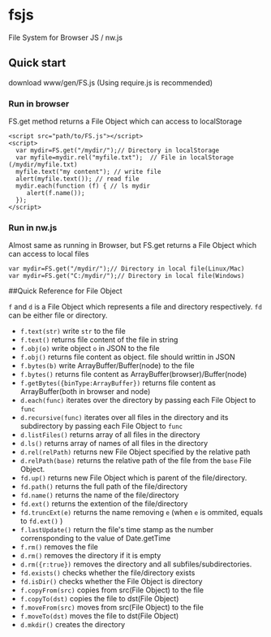# fsjs
File System for Browser JS / nw.js

## Quick start
download www/gen/FS.js
(Using require.js is recommended)

### Run in browser
FS.get method returns a File Object which can access to localStorage

```
<script src="path/to/FS.js"></script>
<script>
  var mydir=FS.get("/mydir/");// Directory in localStorage
  var myfile=mydir.rel("myfile.txt");  // File in localStorage (/mydir/myfile.txt)
  myfile.text("my content"); // write file
  alert(myfile.text()); // read file
  mydir.each(function (f) { // ls mydir
     alert(f.name());
  });
</script>
```

### Run in nw.js
Almost same as running in Browser, but FS.get returns a File Object which can access to local files

```
var mydir=FS.get("/mydir/");// Directory in local file(Linux/Mac)
var mydir=FS.get("C:/mydir/");// Directory in local file(Windows)
```

##Quick Reference for File Object

`f` and `d` is a File Object which represents a file and directory respectively.
`fd` can be either file or directory.

* `f.text(str)`   write `str` to the file
* `f.text()`   returns file content of the file in string 
* `f.obj(o)` write object `o` in JSON to the file  
* `f.obj()` returns file content as object. file should writtin in JSON 
* `f.bytes(b)` write ArrayBuffer/Buffer(node) to the file  
* `f.bytes()` returns file content as ArrayBuffer(browser)/Buffer(node)
* `f.getBytes({binType:ArrayBuffer})` returns file content as ArrayBuffer(both in browser and node)
* `d.each(func)` iterates over the directory by passing each File Object to `func`
* `d.recursive(func)` iterates over all files in the directory and its subdirectory by passing each File Object to `func`
* `d.listFiles()` returns array of all files in the directory
* `d.ls()` returns array of names of all files in the directory
* `d.rel(relPath)` returns new File Object specified by the relative path
* `d.relPath(base)` returns the relative path of the file from the `base` File Object.
* `fd.up()` returns new File Object which is parent of the file/directory.
* `fd.path()` returns the full path of the file/directory
* `fd.name()` returns the name of the file/directory
* `fd.ext()` returns the extention of the file/directory
* `fd.truncExt(e)` returns the name removing `e` (when `e` is ommited, equals to `fd.ext()` )
* `f.lastUpdate()` return the file's time stamp as the number corrensponding to the value of Date.getTime
* `f.rm()` removes the file
* `d.rm()` removes the directory if it is empty
* `d.rm({r:true})` removes the directory and all subfiles/subdirectories.
* `fd.exists()` checks whether the file/directory exists
* `fd.isDir()` checks whether the File Object is directory
* `f.copyFrom(src)` copies from src(File Object) to the file 
* `f.copyTo(dst)` copies the file to dst(File Object)
* `f.moveFrom(src)` moves from src(File Object) to the file 
* `f.moveTo(dst)` moves the file to dst(File Object)
* `d.mkdir()` creates the directory



